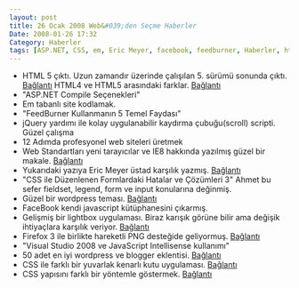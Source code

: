 ```yaml
---
layout: post
title: 26 Ocak 2008 Web&#039;den Seçme Haberler
Date: 2008-01-26 17:32
Category: Haberler
tags: [ASP.NET, CSS, em, Eric Meyer, facebook, feedburner, Haberler, html5, ie8, jquery, Visual-Studio, WordPress]
---
```


-   HTML 5 çıktı. Uzun zamandır üzerinde çalışılan 5. sürümü sonunda
    çıktı. [Bağlantı][] HTML4 ve HTML5 arasındaki farklar. [Bağlantı][1]
-   "ASP.NET Compile Seçenekleri"
-   Em tabanlı site kodlamak. 
-   "FeedBurner Kullanmanın 5 Temel Faydası"
-   jQuery yardımı ile kolay uygulanabilir kaydırma çubuğu(scroll)
    scripti. Güzel çalışma
-   12 Adımda profesyonel web siteleri üretmek 
-   Web Standartları yeni tarayıcılar ve IE8 hakkında yazılmış güzel bir
    makale. [Bağlantı][7]
-   Yukarıdaki yazıya Eric Meyer üstad karşılık yazmış. [Bağlantı][8]
-   "CSS ile Düzenlenen Formlardaki Hatalar ve Çözümleri 3" Ahmet bu
    sefer fieldset, legend, form ve input konularına değinmiş.
-   Güzel bir wordpress teması. [Bağlantı][10]
-   FaceBook kendi javascript kütüphanesini çıkarmış.
-   Gelişmiş bir lightbox uygulaması. Biraz karışık görüne bilir ama
    değişik ihtiyaçlara karşılık veriyor. [Bağlantı][12]
-   Firefox 3 ile birlikte hareketli PNG desteğide geliyormuş.
    [Bağlantı][13]
-   "Visual Studio 2008 ve JavaScript Intellisense kullanımı"
-   50 adet en iyi wordpress ve blogger eklentisi. [Bağlantı][15]
-   CSS ile farklı bir yuvarlak kenarlı kutu uygulaması. [Bağlantı][16]
-   CSS yapısını farklı bir yöntemle göstermek. [Bağlantı][17]


  [Bağlantı]: http://www.w3.org/TR/html5/ "HTML5"
  [1]: http://www.w3.org/TR/html5-diff/ "4 - 5 farkı"
  [7]: http://www.alistapart.com/articles/beyonddoctype "web geleceği"
  [8]: http://www.alistapart.com/articles/fromswitchestotargets
    "bir üstteki yazıya yorum"
  [10]: http://neutronics.syokz.org/ "wprdpress"
  [12]: http://mjijackson.com/shadowbox/ "Shadowbox"
  [13]: http://animatedpng.com/ "hareketli PNG"
  [15]: http://www.emmaalvarez.com/2008/01/top-best-50-blogger-wordpress.html
    "wordpress eklentiler"
  [16]: http://www.search-this.com/2008/01/24/simple-round-corners-in-css-revisited/
    "yuvarlık kenarlı kutular"
  [17]: http://www.rikkertkoppes.com/thoughts/css-syntax/
    "css in yapısı"
